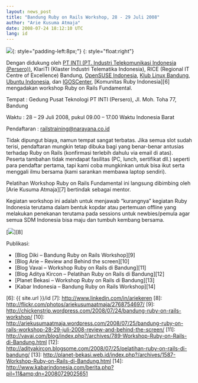```yaml
---
layout: news_post
title: "Bandung Ruby on Rails Workshop, 28 - 29 Juli 2008"
author: "Arie Kusuma Atmaja"
date: 2008-07-24 18:12:10 UTC
lang: id
---
```


![](http://farm4.static.flickr.com/3042/2698474457_59da512fed_o.jpg){:
style="padding-left:8px;"}
{: style="float:right"}

Dengan didukung oleh [PT INTI (PT. Industri Telekomunikasi Indonesia
(Persero))][1], KlariTI (Klaster Industri Telematika Indonesia), RICE
(Regional IT Centre of Excellence) Bandung, [OpenSUSE Indonesia][2],
[Klub Linux Bandung][3], [Ubuntu Indonesia][4], dan [IGOSCenter][5],
[Komunitas Ruby Indonesia][6] mengadakan workshop Ruby on Rails
Fundamental.

Tempat : Gedung Pusat Teknologi PT INTI (Persero), Jl. Moh. Toha 77,
Bandung

Waktu : 28 – 29 Juli 2008, pukul 09.00 – 17.00 Waktu Indonesia Barat

Pendaftaran :
[railstraining@narayana.co.id](mailto:railstraining@narayana.co.id)

Tidak dipungut biaya, namun tempat sangat terbatas. Jika semua slot
sudah terisi, pendaftaran mungkin tetap dibuka bagi yang benar-benar
antusias terhadap Ruby on Rails (konfirmasi terlebih dahulu via email di
atas). Peserta tambahan tidak mendapat fasilitas (PC, lunch, sertifikat
dll.) seperti para pendaftar pertama, tapi kami coba mungkinkan untuk
bisa ikut serta menggali ilmu bersama (kami sarankan membawa laptop
sendiri).

Pelatihan Workshop Ruby on Rails Fundamental ini langsung dibimbing oleh
[Arie Kusuma Atmaja][7] bertindak sebagai mentor.

Kegiatan workshop ini adalah untuk menjawab “kurangnya” kegiatan Ruby
Indonesia terutama dalam bentuk kopdar atau pertemuan offline yang
melakukan penekanan terutama pada sessions untuk newbies/pemula agar
semua SDM Indonesia bisa maju dan tumbuh kembang bersama.

[![](http://farm4.static.flickr.com/3222/2768754697_293128f1b7_o.jpg)][8]

Publikasi:

* [Blog Diki – Bandung Ruby on Rails Workshop][9]
* [Blog Arie – Review and Behind the screen][10]
* [Blog Vavai – Workshop Ruby on Rails di Bandung][11]
* [Blog Aditya Kircon – Pelatihan Ruby on Rails di Bandung][12]
* [Planet Bekasi – Workshop Ruby on Rails di Bandung][13]
* [Kabar Indonesia – Bandung Ruby on Rails Workshop][14]



[1]: http://www.inti.co.id
[2]: http://www.opensuse.or.id/
[3]: http://groups.google.com/group/klub-linux-bandung
[4]: http://groups.google.com/group/id-ubuntu
[5]: http://igoscenter.org/
[6]: {{ site.url }}/id
[7]: http://www.linkedin.com/in/ariekeren
[8]: http://flickr.com/photos/ariekusumaatmaja/2768754697/
[9]: http://chickenstrip.wordpress.com/2008/07/24/bandung-ruby-on-rails-workshop/
[10]: http://ariekusumaatmaja.wordpress.com/2008/07/25/bandung-ruby-on-rails-workshop-28-29-juli-2008-review-and-behind-the-screen/
[11]: http://vavai.com/blog/index.php?/archives/789-Workshop-Ruby-on-Rails-di-Bandung.html
[12]: http://adityakircon.blogsome.com/2008/07/25/pelatihan-ruby-on-rails-di-bandung/
[13]: http://planet-bekasi.web.id/index.php?/archives/1587-Workshop-Ruby-on-Rails-di-Bandung.html
[14]: http://www.kabarindonesia.com/berita.php?pil=11&amp;dn=20080729025651
